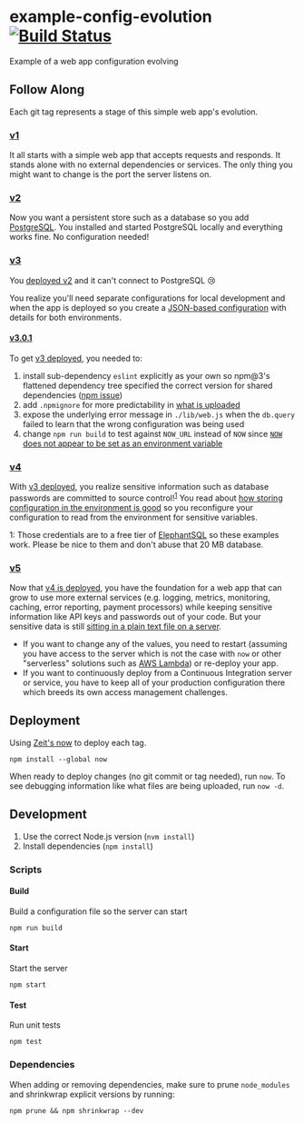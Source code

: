 # example-config-evolution [![Build Status](https://travis-ci.org/maxbeatty/example-config-evolution.svg?branch=master)](https://travis-ci.org/maxbeatty/example-config-evolution)
Example of a web app configuration evolving

## Follow Along

Each git tag represents a stage of this simple web app's evolution.

### [v1](https://github.com/maxbeatty/example-config-evolution/tree/v1)

It all starts with a simple web app that accepts requests and responds. It stands alone with no external dependencies or services. The only thing you might want to change is the port the server listens on.

### [v2](https://github.com/maxbeatty/example-config-evolution/tree/v2)

Now you want a persistent store such as a database so you add [PostgreSQL](https://www.postgresql.org/). You installed and started PostgreSQL locally and everything works fine. No configuration needed!

### [v3](https://github.com/maxbeatty/example-config-evolution/tree/v3)

You [deployed v2](https://example-config-evolution-aedeeoawbj.now.sh/) and it can't connect to PostgreSQL 😢

You realize you'll need separate configurations for local development and when the app is deployed so you create a [JSON-based configuration](https://github.com/hapijs/confidence) with details for both environments.

#### [v3.0.1](https://github.com/maxbeatty/example-config-evolution/tree/v3.0.1)

To get [v3 deployed](https://example-config-evolution-cjlymgzktd.now.sh/), you needed to:

1. install sub-dependency `eslint` explicitly as your own so npm@3's flattened dependency tree specified the correct version for shared dependencies ([npm issue](https://github.com/npm/npm/issues/9663))
2. add `.npmignore` for more predictability in [what is uploaded](https://www.npmjs.com/package/now#conventions)
3. expose the underlying error message in `./lib/web.js` when the `db.query` failed to learn that the wrong configuration was being used
4. change `npm run build` to test against `NOW_URL` instead of `NOW` since [`NOW` does not appear to be set as an environment variable](https://twitter.com/maxbeatty/status/751511963126018049)

### [v4](https://github.com/maxbeatty/example-config-evolution/tree/v4)

With [v3 deployed](https://example-config-evolution-cjlymgzktd.now.sh/), you realize sensitive information such as database passwords are committed to source control!<sup>[1](#fn-v4-1)</sup> You read about [how storing configuration in the environment is good](http://12factor.net/config) so you reconfigure your configuration to read from the environment for sensitive variables.

<a name="fn-v4-1">1</a>: Those credentials are to a free tier of [ElephantSQL](http://www.elephantsql.com/) so these examples work. Please be nice to them and don't abuse that 20 MB database.

### [v5](https://github.com/maxbeatty/example-config-evolution/tree/v4)

Now that [v4 is deployed](https://example-config-evolution-ifxvwxvdfy.now.sh), you have the foundation for a web app that can grow to use more external services (e.g. logging, metrics, monitoring, caching, error reporting, payment processors) while keeping sensitive information like API keys and passwords out of your code. But your sensitive data is still [sitting in a plain text file on a server](https://example-config-evolution-ifxvwxvdfy.now.sh/_src/?f=.env&h=164%3B41).

- If you want to change any of the values, you need to restart (assuming you have access to the server which is not the case with `now` or other "serverless" solutions such as [AWS Lambda](https://aws.amazon.com/lambda/)) or re-deploy your app.
- If you want to continuously deploy from a Continuous Integration server or service, you have to keep all of your production configuration there which breeds its own access management challenges.


## Deployment

Using [Zeit's now](https://zeit.co/now) to deploy each tag.

```
npm install --global now
```

When ready to deploy changes (no git commit or tag needed), run `now`. To see debugging information like what files are being uploaded, run `now -d`.

## Development

1. Use the correct Node.js version (`nvm install`)
2. Install dependencies (`npm install`)

### Scripts

#### Build

Build a configuration file so the server can start

```
npm run build
```

#### Start

Start the server

```
npm start
```

#### Test

Run unit tests

```
npm test
```

### Dependencies

When adding or removing dependencies, make sure to prune `node_modules` and shrinkwrap explicit versions by running:

```
npm prune && npm shrinkwrap --dev
```

